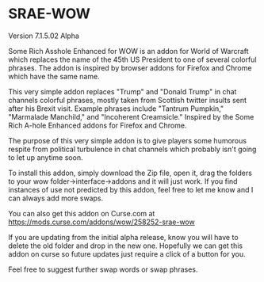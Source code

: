 # SRAE-WOW
Version 7.1.5.02 Alpha

Some Rich Asshole Enhanced for WOW is an addon for World of Warcraft which replaces the name of the 45th US President to one of several colorful phrases. The addon is inspired by browser addons for Firefox and Chrome which have the same name. 

This very simple addon replaces "Trump" and "Donald Trump" in chat channels colorful phrases, mostly taken from Scottish twitter insults sent after his Brexit visit. Example phrases include "Tantrum Pumpkin," "Marmalade Manchild," and "Incoherent Creamsicle." Inspired by the Some Rich A-hole Enhanced addons for Firefox and Chrome.

The purpose of this very simple addon is to give players some humorous respite from political turbulence in chat channels which probably isn't going to let up anytime soon. 

To install this addon, simply download the Zip file, open it, drag the folders to your wow folder->interface->addons and it will just work. If you find instances of use not predicted by this addon, feel free to let me know and I can always add more swaps. 

You can also get this addon on Curse.com at https://mods.curse.com/addons/wow/258252-srae-wow

If you are updating from the initial alpha release, know you will have to delete the old folder and drop in the new one. Hopefully we can get this addon on curse so future updates just require a click of a button for you.

Feel free to suggest further swap words or swap phrases.
